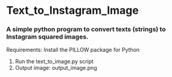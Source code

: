 # Text_to_Instagram_Image

### A simple python program to convert texts (strings) to Instagram squared images.

Requirements: Install the PILLOW package for Python

1. Run the text_to_image.py script
2. Output image: output_image.png

